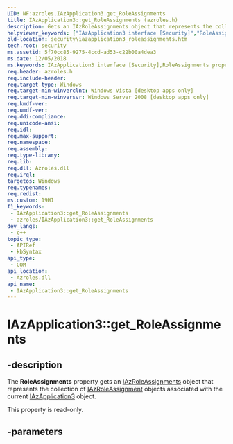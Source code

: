 ```yaml
---
UID: NF:azroles.IAzApplication3.get_RoleAssignments
title: IAzApplication3::get_RoleAssignments (azroles.h)
description: Gets an IAzRoleAssignments object that represents the collection of IAzRoleAssignment objects associated with the current IAzApplication3 object.
helpviewer_keywords: ["IAzApplication3 interface [Security]","RoleAssignments property","IAzApplication3.RoleAssignments","IAzApplication3.get_RoleAssignments","IAzApplication3::RoleAssignments","IAzApplication3::get_RoleAssignments","RoleAssignments property [Security]","RoleAssignments property [Security]","IAzApplication3 interface","azroles/IAzApplication3::RoleAssignments","azroles/IAzApplication3::get_RoleAssignments","get_RoleAssignments","security.iazapplication3_roleassignments"]
old-location: security\iazapplication3_roleassignments.htm
tech.root: security
ms.assetid: 5f70cc85-9275-4ccd-ad53-c22b00a4dea3
ms.date: 12/05/2018
ms.keywords: IAzApplication3 interface [Security],RoleAssignments property, IAzApplication3.RoleAssignments, IAzApplication3.get_RoleAssignments, IAzApplication3::RoleAssignments, IAzApplication3::get_RoleAssignments, RoleAssignments property [Security], RoleAssignments property [Security],IAzApplication3 interface, azroles/IAzApplication3::RoleAssignments, azroles/IAzApplication3::get_RoleAssignments, get_RoleAssignments, security.iazapplication3_roleassignments
req.header: azroles.h
req.include-header: 
req.target-type: Windows
req.target-min-winverclnt: Windows Vista [desktop apps only]
req.target-min-winversvr: Windows Server 2008 [desktop apps only]
req.kmdf-ver: 
req.umdf-ver: 
req.ddi-compliance: 
req.unicode-ansi: 
req.idl: 
req.max-support: 
req.namespace: 
req.assembly: 
req.type-library: 
req.lib: 
req.dll: Azroles.dll
req.irql: 
targetos: Windows
req.typenames: 
req.redist: 
ms.custom: 19H1
f1_keywords:
 - IAzApplication3::get_RoleAssignments
 - azroles/IAzApplication3::get_RoleAssignments
dev_langs:
 - c++
topic_type:
 - APIRef
 - kbSyntax
api_type:
 - COM
api_location:
 - Azroles.dll
api_name:
 - IAzApplication3::get_RoleAssignments
---
```


# IAzApplication3::get_RoleAssignments


## -description

The <b>RoleAssignments</b> property gets an <a href="/windows/desktop/api/azroles/nn-azroles-iazroleassignments">IAzRoleAssignments</a> object that represents the collection of <a href="/windows/desktop/api/azroles/nn-azroles-iazroleassignment">IAzRoleAssignment</a> objects associated with the current <a href="/windows/desktop/api/azroles/nn-azroles-iazapplication3">IAzApplication3</a> object.

This property is read-only.

## -parameters

